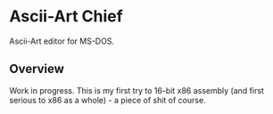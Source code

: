 # Ascii-Art Chief
Ascii-Art editor for MS-DOS.
## Overview
Work in progress. This is my first try to 16-bit x86 assembly (and first serious to x86 as a whole) - a piece of shit of course.
